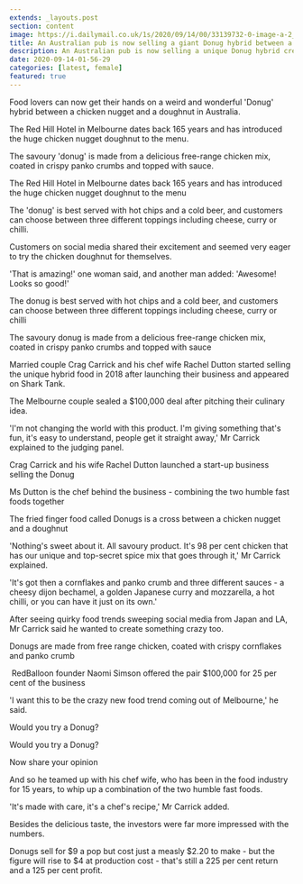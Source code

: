```yaml
---
extends: _layouts.post
section: content
image: https://i.dailymail.co.uk/1s/2020/09/14/00/33139732-0-image-a-2_1600040958442.jpg 
title: An Australian pub is now selling a giant Donug hybrid between a chicken nugget and a doughnut 
description: An Australian pub is now selling a unique Donug hybrid creation. The donug is made from a delicious free-range chicken mix, coated in crispy panko crumbs and topped with sauce. 
date: 2020-09-14-01-56-29 
categories: [latest, female] 
featured: true 
--- 
```

Food lovers can now get their hands on a weird and wonderful 'Donug' hybrid between a chicken nugget and a doughnut in Australia.

The Red Hill Hotel in Melbourne dates back 165 years and has introduced the huge chicken nugget doughnut to the menu. 

The savoury 'donug' is made from a delicious free-range chicken mix, coated in crispy panko crumbs and topped with sauce. 

The Red Hill Hotel in Melbourne dates back 165 years and has introduced the huge chicken nugget doughnut to the menu

The 'donug' is best served with hot chips and a cold beer, and customers can choose between three different toppings including cheese, curry or chilli.

Customers on social media shared their excitement and seemed very eager to try the chicken doughnut for themselves.

'That is amazing!' one woman said, and another man added: 'Awesome! Looks so good!' 

The donug is best served with hot chips and a cold beer, and customers can choose between three different toppings including cheese, curry or chilli 

The savoury donug is made from a delicious free-range chicken mix, coated in crispy panko crumbs and topped with sauce

Married couple Crag Carrick and his chef wife Rachel Dutton started selling the unique hybrid food in 2018 after launching their business and appeared on Shark Tank. 

The Melbourne couple sealed a $100,000 deal after pitching their culinary idea.

'I'm not changing the world with this product. I'm giving something that's fun, it's easy to understand, people get it straight away,' Mr Carrick explained to the judging panel. 

Crag Carrick and his wife Rachel Dutton launched a start-up business selling the Donug

Ms Dutton is the chef behind the business - combining the two humble fast foods together

The fried finger food called Donugs is a cross between a chicken nugget and a doughnut

'Nothing's sweet about it. All savoury product. It's 98 per cent chicken that has our unique and top-secret spice mix that goes through it,' Mr Carrick explained. 

'It's got then a cornflakes and panko crumb and three different sauces - a cheesy dijon bechamel, a golden Japanese curry and mozzarella, a hot chilli, or you can have it just on its own.' 

After seeing quirky food trends sweeping social media from Japan and LA, Mr Carrick said he wanted to create something crazy too.

Donugs are made from free range chicken, coated with crispy cornflakes and panko crumb

 RedBalloon founder Naomi Simson offered the pair $100,000 for 25 per cent of the business

'I want this to be the crazy new food trend coming out of Melbourne,' he said.

 Would you try a Donug? 

 Would you try a Donug? 

Now share your opinion

And so he teamed up with his chef wife, who has been in the food industry for 15 years, to whip up a combination of the two humble fast foods.

'It's made with care, it's a chef's recipe,' Mr Carrick added.

Besides the delicious taste, the investors were far more impressed with the numbers.

Donugs sell for $9 a pop but cost just a measly $2.20 to make - but the figure will rise to $4 at production cost - that's still a 225 per cent return and a 125 per cent profit. 

